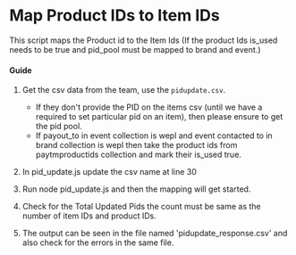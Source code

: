 # Map Product IDs to Item IDs

This script maps the Product id to the Item Ids (If the product Ids is_used needs to be true and pid_pool must be mapped to brand and event.) 

#### Guide

1. Get the csv data from the team, use the `pidupdate.csv`.
   - If they don't provide the PID on the items csv (until we have a required to set particular pid on an item), then please ensure to get the pid pool.
   - If payout_to in event collection is wepl and event contacted to in brand collection is wepl then take the product ids from paytmproductids collection and mark their is_used true.
3. In pid_update.js update the csv name at line 30
4. Run node pid_update.js and then the mapping will get started.


5. Check for the Total Updated Pids the count must be same as the number of item IDs and product IDs.


6. The output can be seen in the file named 'pidupdate_response.csv' and also check for the errors in the same file.

